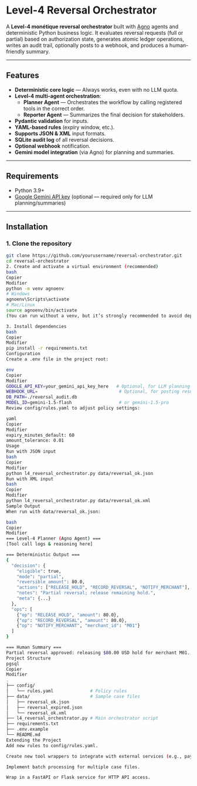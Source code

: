 # Level-4 Reversal Orchestrator

A **Level-4 monétique reversal orchestrator** built with [Agno](https://docs.agno.com/) agents and deterministic Python business logic.
It evaluates reversal requests (full or partial) based on authorization state, generates atomic ledger operations, writes an audit trail, optionally posts to a webhook, and produces a human-friendly summary.

---

## Features

- **Deterministic core logic** — Always works, even with no LLM quota.
- **Level-4 multi-agent orchestration**:
  - **Planner Agent** — Orchestrates the workflow by calling registered tools in the correct order.
  - **Reporter Agent** — Summarizes the final decision for stakeholders.
- **Pydantic validation** for inputs.
- **YAML-based rules** (expiry window, etc.).
- **Supports JSON & XML** input formats.
- **SQLite audit log** of all reversal decisions.
- **Optional webhook** notification.
- **Gemini model integration** (via Agno) for planning and summaries.

---

## Requirements

- Python 3.9+
- [Google Gemini API key](https://aistudio.google.com/) (optional — required only for LLM planning/summaries)

---

## Installation

### 1. Clone the repository

```bash
git clone https://github.com/yourusername/reversal-orchestrator.git
cd reversal-orchestrator
2. Create and activate a virtual environment (recommended)
bash
Copier
Modifier
python -m venv agnoenv
# Windows
agnoenv\Scripts\activate
# Mac/Linux
source agnoenv/bin/activate
(You can run without a venv, but it’s strongly recommended to avoid dependency conflicts.)

3. Install dependencies
bash
Copier
Modifier
pip install -r requirements.txt
Configuration
Create a .env file in the project root:

env
Copier
Modifier
GOOGLE_API_KEY=your_gemini_api_key_here   # Optional, for LLM planning & summaries
WEBHOOK_URL=                               # Optional, for posting results
DB_PATH=./reversal_audit.db
MODEL_ID=gemini-1.5-flash                  # or gemini-1.5-pro
Review config/rules.yaml to adjust policy settings:

yaml
Copier
Modifier
expiry_minutes_default: 60
amount_tolerance: 0.01
Usage
Run with JSON input
bash
Copier
Modifier
python l4_reversal_orchestrator.py data/reversal_ok.json
Run with XML input
bash
Copier
Modifier
python l4_reversal_orchestrator.py data/reversal_ok.xml
Sample Output
When run with data/reversal_ok.json:

bash
Copier
Modifier
=== Level-4 Planner (Agno Agent) ===
[Tool call logs & reasoning here]

=== Deterministic Output ===
{
  "decision": {
    "eligible": true,
    "mode": "partial",
    "reversible_amount": 80.0,
    "actions": ["RELEASE_HOLD", "RECORD_REVERSAL", "NOTIFY_MERCHANT"],
    "notes": "Partial reversal; release remaining hold.",
    "meta": {...}
  },
  "ops": [
    {"op": "RELEASE_HOLD", "amount": 80.0},
    {"op": "RECORD_REVERSAL", "amount": 80.0},
    {"op": "NOTIFY_MERCHANT", "merchant_id": "M01"}
  ]
}

=== Human Summary ===
Partial reversal approved: releasing $80.00 USD hold for merchant M01.
Project Structure
pgsql
Copier
Modifier
.
├── config/
│   └── rules.yaml              # Policy rules
├── data/                       # Sample case files
│   ├── reversal_ok.json
│   ├── reversal_expired.json
│   └── reversal_ok.xml
├── l4_reversal_orchestrator.py # Main orchestrator script
├── requirements.txt
├── .env.example
└── README.md
Extending the Project
Add new rules to config/rules.yaml.

Create new tool wrappers to integrate with external services (e.g., payment gateways, messaging systems).

Implement batch processing for multiple case files.

Wrap in a FastAPI or Flask service for HTTP API access.
```
